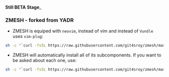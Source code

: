 **Still BETA Stage**_

### ZMESH - forked from YADR

* ZMESH is equiped with `neovim`, instead of vim and instead of `Vundle` uses `vim-plug`:

```bash
sh -c "`curl -fsSL https://raw.githubusercontent.com/git4sroy/zmesh/master/install.sh`"
```

* ZMESH will automatically install all of its subcomponents. If you want to be asked
about each one, use:

```bash
sh -c "`curl -fsSL https://raw.githubusercontent.com/git4sroy/zmesh/master/install.sh`" -s ask
```
